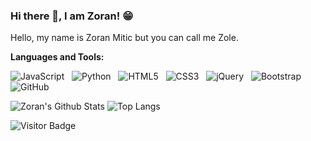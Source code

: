 ### Hi there 👋, I am Zoran! 😁


Hello, my name is Zoran Mitic but you can call me Zole.

**Languages and Tools:** 


![JavaScript](https://img.shields.io/badge/-JavaScript-black?logo=javascript&style=social)&nbsp;&nbsp;
![Python](https://img.shields.io/badge/-Python-black?logo=Python&style=social)&nbsp;&nbsp;
![HTML5](https://img.shields.io/badge/-HTML5-black?logo=html5&style=social)&nbsp;&nbsp;
![CSS3](https://img.shields.io/badge/-CSS3-black?logo=css3&style=social)&nbsp;&nbsp;
![jQuery](https://img.shields.io/badge/-jQuery-black?logo=jquery&style=social)&nbsp;&nbsp;
![Bootstrap](https://img.shields.io/badge/-Bootstrap-black?logo=bootstrap&style=social)&nbsp;&nbsp;
![GitHub](https://img.shields.io/badge/-GitHub-white?logo=github&style=social)&nbsp;&nbsp;

![Zoran's Github Stats](https://github-readme-stats.vercel.app/api?username=fakeZ0le&layout=compact&theme=react&hide_border=true&show_icons=true)
![Top Langs](https://github-readme-stats.vercel.app/api/top-langs/?username=fakeZ0le&hide=TeX&layout=compact)

![Visitor Badge](https://visitor-badge.laobi.icu/badge?page_id=fakeZ0le.fakeZ0le)
